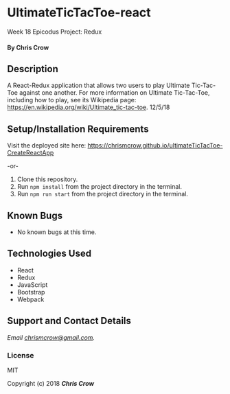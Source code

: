 # UltimateTicTacToe-react
Week 18 Epicodus Project: Redux

#### By **Chris Crow**

## Description
A React-Redux application that allows two users to play Ultimate Tic-Tac-Toe against one another. For more information on Ultimate Tic-Tac-Toe, including how to play, see its Wikipedia page: https://en.wikipedia.org/wiki/Ultimate_tic-tac-toe.
12/5/18

## Setup/Installation Requirements

Visit the deployed site here: https://chrismcrow.github.io/ultimateTicTacToe-CreateReactApp

-or-

1. Clone this repository.
2. Run `npm install` from the project directory in the terminal.
3. Run `npm run start` from the project directory in the terminal.

## Known Bugs
* No known bugs at this time.

## Technologies Used
* React
* Redux
* JavaScript
* Bootstrap
* Webpack

## Support and Contact Details
  
_Email chrismcrow@gmail.com._
   
### License
MIT

Copyright (c) 2018 **_Chris Crow_**
